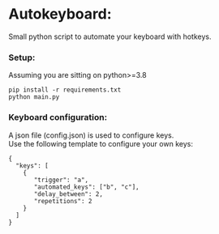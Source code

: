 # Autokeyboard:
Small python script to automate your keyboard with hotkeys.


### Setup:
Assuming you are sitting on python>=3.8
```shell
pip install -r requirements.txt
python main.py
```

### Keyboard configuration:
A json file (config.json) is used to configure keys.
<br>Use the following template to configure your own keys:
```shell
{
  "keys": [
    {
       "trigger": "a",
       "automated_keys": ["b", "c"],
       "delay_between": 2,
       "repetitions": 2 
    }
  ]
}
```
